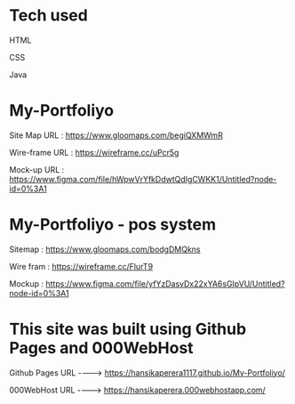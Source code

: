 
# Tech used

HTML

CSS

Java


# My-Portfoliyo

Site Map URL  :  https://www.gloomaps.com/begiQXMWmR

Wire-frame URL  :  https://wireframe.cc/uPcr5g

Mock-up URL  :  https://www.figma.com/file/hWpwVrYfkDdwtQdIgCWKK1/Untitled?node-id=0%3A1


# My-Portfoliyo - pos system

Sitemap  :  https://www.gloomaps.com/bodgDMQkns

Wire fram  :  https://wireframe.cc/FlurT9

Mockup  :  https://www.figma.com/file/yfYzDasvDx22xYA6sGIpVU/Untitled?node-id=0%3A1



# This site was built using Github Pages and 000WebHost



Github Pages URL ---->  https://hansikaperera1117.github.io/My-Portfoliyo/

000WebHost URL ---->  https://hansikaperera.000webhostapp.com/
